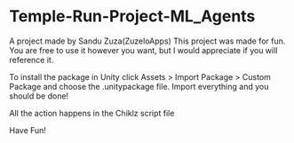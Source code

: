 # Temple-Run-Project-ML_Agents
A project made by Sandu Zuza(ZuzeloApps)
This project was made for fun. You are free to use it however you want,
but I would appreciate if you will reference it.

To install the package in Unity click Assets > Import Package > Custom Package and choose the .unitypackage file. Import everything and you should be done!


All the action happens in the Chiklz script file

Have Fun!
